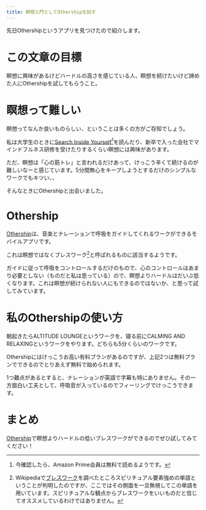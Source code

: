 ```yaml
---
title: 瞑想入門としてOthershipを試す
---
```


先日Othershipというアプリを見つけたので紹介します。

# この文章の目標

瞑想に興味があるけどハードルの高さを感じている人、瞑想を続けたいけど諦めた人にOthershipを試してもらうこと。

# 瞑想って難しい

瞑想ってなんか良いものらしい、ということは多くの方がご存知でしょう。

私は大学生のときに[Search Inside Yourself](https://www.amazon.co.jp/dp/B01ESTWPYC)[^1]を読んだり、新卒で入った会社でマインドフルネス研修を受けたりするくらい瞑想には興味があります。

ただ、瞑想は「心の筋トレ」と言われるだけあって、けっこう辛くて続けるのが難しいなーと感じています。5分間無心をキープしようとするだけのシンプルなワークでもキツい、、

そんなときにOthershipと出会いました。

# Othership

[Othership](https://www.othership.us/app)は、音楽とナレーションで呼吸をガイドしてくれるワークができるモバイルアプリです。

これは瞑想ではなくブレスワーク[^2]と呼ばれるものに該当するようです。

ガイドに従って呼吸をコントロールするだけのもので、心のコントロールはあまり必要としない（ものだと私は思っている）ので、瞑想よりハードルはだいぶ低くなります。これは瞑想が続けられない人にもできるのではないか、と思って試してみています。

# 私のOthershipの使い方

朝起きたらALTITUDE LOUNGEというワークを、寝る前にCALMING AND RELAXINGというワークをやります。どちらも5分くらいのワークです。

Othershipにはけっこうお高い有料プランがあるのですが、上記2つは無料プランでできるのでとりあえず無料で始められます。

1つ難点があるとすると、ナレーションが英語で字幕も特にありません。その一方面白い工夫として、呼吸音が入っているのでフィーリングでけっこうできます。

# まとめ

[Othership](https://www.othership.us/app)で瞑想よりハードルの低いブレスワークができるのでぜひ試してみてください！

[^1]: 今確認したら、Amazon Prime会員は無料で読めるようです。
[^2]: Wikipediaで[ブレスワーク](https://ja.wikipedia.org/wiki/%E3%83%96%E3%83%AC%E3%82%B9%E3%83%AF%E3%83%BC%E3%82%AF)を調べたところスピリチュアル要素強めの単語ということが判明したのですが、ここではその側面を一旦無視してこの単語を用いています。スピリチュアルな観点からブレスワークをいいものだと信じてオススメしているわけではありません。
